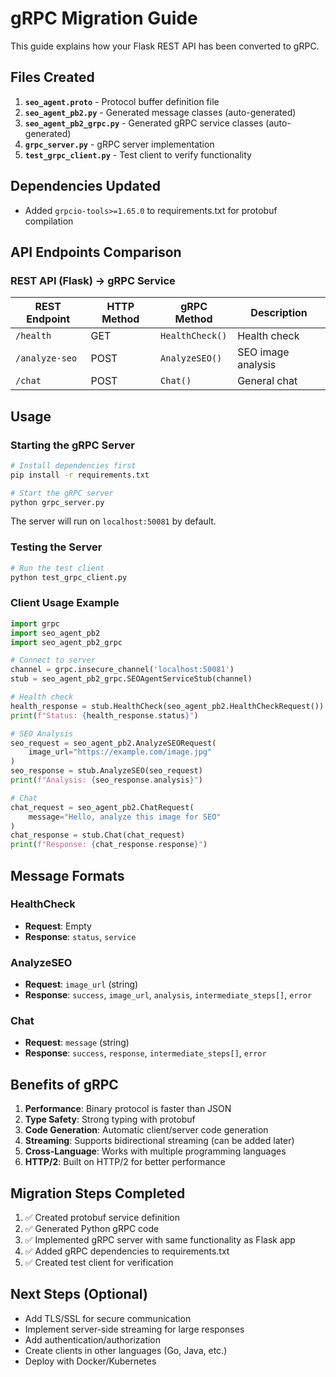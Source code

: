 # gRPC Migration Guide

This guide explains how your Flask REST API has been converted to gRPC.

## Files Created

1. **`seo_agent.proto`** - Protocol buffer definition file
2. **`seo_agent_pb2.py`** - Generated message classes (auto-generated)
3. **`seo_agent_pb2_grpc.py`** - Generated gRPC service classes (auto-generated)
4. **`grpc_server.py`** - gRPC server implementation
5. **`test_grpc_client.py`** - Test client to verify functionality

## Dependencies Updated

- Added `grpcio-tools>=1.65.0` to requirements.txt for protobuf compilation

## API Endpoints Comparison

### REST API (Flask) → gRPC Service

| REST Endpoint | HTTP Method | gRPC Method | Description |
|---------------|-------------|-------------|-------------|
| `/health` | GET | `HealthCheck()` | Health check |
| `/analyze-seo` | POST | `AnalyzeSEO()` | SEO image analysis |
| `/chat` | POST | `Chat()` | General chat |

## Usage

### Starting the gRPC Server

```bash
# Install dependencies first
pip install -r requirements.txt

# Start the gRPC server
python grpc_server.py
```

The server will run on `localhost:50081` by default.

### Testing the Server

```bash
# Run the test client
python test_grpc_client.py
```

### Client Usage Example

```python
import grpc
import seo_agent_pb2
import seo_agent_pb2_grpc

# Connect to server
channel = grpc.insecure_channel('localhost:50081')
stub = seo_agent_pb2_grpc.SEOAgentServiceStub(channel)

# Health check
health_response = stub.HealthCheck(seo_agent_pb2.HealthCheckRequest())
print(f"Status: {health_response.status}")

# SEO Analysis
seo_request = seo_agent_pb2.AnalyzeSEORequest(
    image_url="https://example.com/image.jpg"
)
seo_response = stub.AnalyzeSEO(seo_request)
print(f"Analysis: {seo_response.analysis}")

# Chat
chat_request = seo_agent_pb2.ChatRequest(
    message="Hello, analyze this image for SEO"
)
chat_response = stub.Chat(chat_request)
print(f"Response: {chat_response.response}")
```

## Message Formats

### HealthCheck
- **Request**: Empty
- **Response**: `status`, `service`

### AnalyzeSEO
- **Request**: `image_url` (string)
- **Response**: `success`, `image_url`, `analysis`, `intermediate_steps[]`, `error`

### Chat
- **Request**: `message` (string)
- **Response**: `success`, `response`, `intermediate_steps[]`, `error`

## Benefits of gRPC

1. **Performance**: Binary protocol is faster than JSON
2. **Type Safety**: Strong typing with protobuf
3. **Code Generation**: Automatic client/server code generation
4. **Streaming**: Supports bidirectional streaming (can be added later)
5. **Cross-Language**: Works with multiple programming languages
6. **HTTP/2**: Built on HTTP/2 for better performance

## Migration Steps Completed

1. ✅ Created protobuf service definition
2. ✅ Generated Python gRPC code
3. ✅ Implemented gRPC server with same functionality as Flask app
4. ✅ Added gRPC dependencies to requirements.txt  
5. ✅ Created test client for verification

## Next Steps (Optional)

- Add TLS/SSL for secure communication
- Implement server-side streaming for large responses
- Add authentication/authorization
- Create clients in other languages (Go, Java, etc.)
- Deploy with Docker/Kubernetes